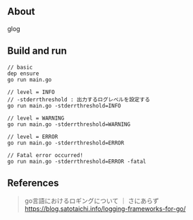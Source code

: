 ## About

glog

## Build and run

```
// basic
dep ensure
go run main.go

// level = INFO
// -stderrthreshold : 出力するログレベルを設定する
go run main.go -stderrthreshold=INFO

// level = WARNING
go run main.go -stderrthreshold=WARNING

// level = ERROR
go run main.go -stderrthreshold=ERROR

// Fatal error occurred!
go run main.go -stderrthreshold=ERROR -fatal
```

## References

> go言語におけるロギングについて ｜ さにあらず  
> https://blog.satotaichi.info/logging-frameworks-for-go/
